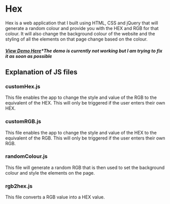 # Hex

Hex is a web application that I built using HTML, CSS and jQuery that will generate a random colour and provide you with the HEX and RGB for that colour. It will also change the background colour of the website and the styling of all the elements on that page change based on the colour.

##### [View Demo Here](http://demo.ryanoconr.com/hex/)*The demo is currently not working but I am trying to fix it as soon as possible

## Explanation of JS files
### customHex.js
This file enables the app to change the style and value of the RGB to the equivalent of the HEX. This will only be triggered if the user enters their own HEX.

### customRGB.js
This file enables the app to change the style and value of the HEX to the equivalent of the RGB. This will only be triggered if the user enters their own RGB.

### randomColour.js
This file will generate a random RGB that is then used to set the background colour and style the elements on the page.

### rgb2hex.js
This file converts a RGB value into a HEX value.
